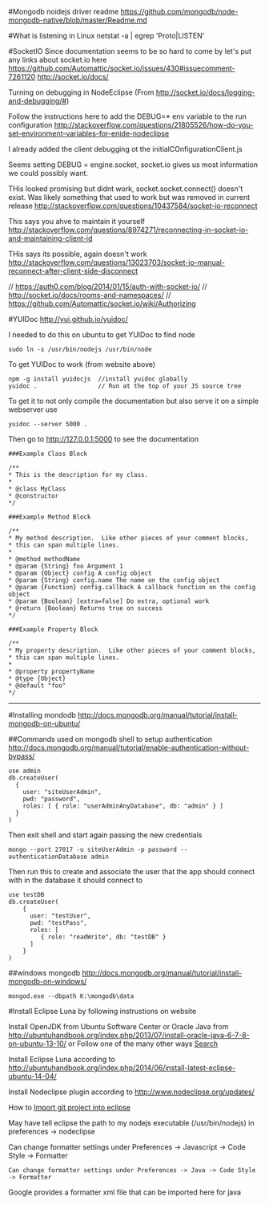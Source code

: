 #Mongodb noidejs driver readme
https://github.com/mongodb/node-mongodb-native/blob/master/Readme.md

#What is listening in Linux
	netstat -a | egrep 'Proto|LISTEN'


#SocketIO
Since documentation seems to be so hard to come by let's put any links about socket.io here
https://github.com/Automattic/socket.io/issues/430#issuecomment-7261120 
http://socket.io/docs/

Turning on debugging in NodeEclipse (From http://socket.io/docs/logging-and-debugging/#)

Follow the instructions here to add the DEBUG=* env variable to the run configuration
    http://stackoverflow.com/questions/21805526/how-do-you-set-environment-variables-for-enide-nodeclipse
    
I already added the client debugging ot the initialCOnfigurationClient.js

  Seems setting DEBUG = engine.socket, socket.io gives us most information we could possibly want.
  
 THis looked promising but didnt work, socket.socket.connect() doesn't exist. Was likely something that used to work but was removed in current release
      http://stackoverflow.com/questions/10437584/socket-io-reconnect
    
This says you ahve to maintain it yourself
    http://stackoverflow.com/questions/8974271/reconnecting-in-socket-io-and-maintaining-client-id
    
THis says its possible, again doesn't work
    http://stackoverflow.com/questions/13023703/socket-io-manual-reconnect-after-client-side-disconnect
    
  // https://auth0.com/blog/2014/01/15/auth-with-socket-io/
  // http://socket.io/docs/rooms-and-namespaces/
  // https://github.com/Automattic/socket.io/wiki/Authorizing


#YUIDoc 
http://yui.github.io/yuidoc/

I needed to do this on ubuntu to get YUIDoc to find node

    sudo ln -s /usr/bin/nodejs /usr/bin/node
  
To get YUIDoc to work (from website above)

    npm -g install yuidocjs  //install yuidoc globally
    yuidoc .                 // Run at the top of your JS source tree

    
To get it to not only compile the documentation but also serve it on a simple webserver use

    yuidoc --server 5000 . 


Then go to http://127.0.0.1:5000 to see the documentation

    ###Example Class Block
    
    /**
    * This is the description for my class.
    *
    * @class MyClass
    * @constructor
    */
    
    ###Example Method Block
    
    /**
    * My method description.  Like other pieces of your comment blocks, 
    * this can span multiple lines.
    *
    * @method methodName
    * @param {String} foo Argument 1
    * @param {Object} config A config object
    * @param {String} config.name The name on the config object
    * @param {Function} config.callback A callback function on the config object
    * @param {Boolean} [extra=false] Do extra, optional work
    * @return {Boolean} Returns true on success
    */
    
    ###Example Property Block
    
    /**
    * My property description.  Like other pieces of your comment blocks, 
    * this can span multiple lines.
    * 
    * @property propertyName
    * @type {Object}
    * @default "foo"
    */

_______________________________________________________________________________________
#Installing mondodb
http://docs.mongodb.org/manual/tutorial/install-mongodb-on-ubuntu/

##Commands used on mongodb shell to setup authentication
http://docs.mongodb.org/manual/tutorial/enable-authentication-without-bypass/

    use admin
    db.createUser(
      {
        user: "siteUserAdmin",
        pwd: "password",
        roles: [ { role: "userAdminAnyDatabase", db: "admin" } ]
      }
    )

Then exit shell and start again passing the new credentials

    mongo --port 27017 -u siteUserAdmin -p password --authenticationDatabase admin

Then run this to create and associate the user that the app should connect with in the database it should connect to

    use testDB
    db.createUser(
        {
          user: "testUser",
          pwd: "testPass",
          roles: [
             { role: "readWrite", db: "testDB" }
          ]
        }
    )



##windows mongodb 
http://docs.mongodb.org/manual/tutorial/install-mongodb-on-windows/

    mongod.exe --dbpath K:\mongodb\data



#Install Eclipse Luna by following instrustions on website

Install OpenJDK from Ubuntu Software Center or 
        Oracle Java from http://ubuntuhandbook.org/index.php/2013/07/install-oracle-java-6-7-8-on-ubuntu-13-10/ or
        Follow one of the many other ways <a href="https://www.google.com/webhp?sourceid=chrome-instant&ion=1&espv=2&ie=UTF-8#q=how%20to%20install%20java%20jdk%20on%20ubuntu%2014.04">Search</a>

Install Eclipse Luna according to http://ubuntuhandbook.org/index.php/2014/06/install-latest-eclipse-ubuntu-14-04/

Install Nodeclipse plugin according to http://www.nodeclipse.org/updates/

How to <a href="http://www.lennu.net/import-git-project-into-eclipse/">Import git project into eclipse</a>

May have tell eclipse the path to my nodejs executable (/usr/bin/nodejs) in preferences -> nodeclipse

Can change formatter settings under 
    Preferences -> Javascript -> Code Style -> Formatter

    Can change formatter settings under Preferences -> Java -> Code Style -> Formatter

Google provides a formatter xml file that can be imported here for java 
  
  



